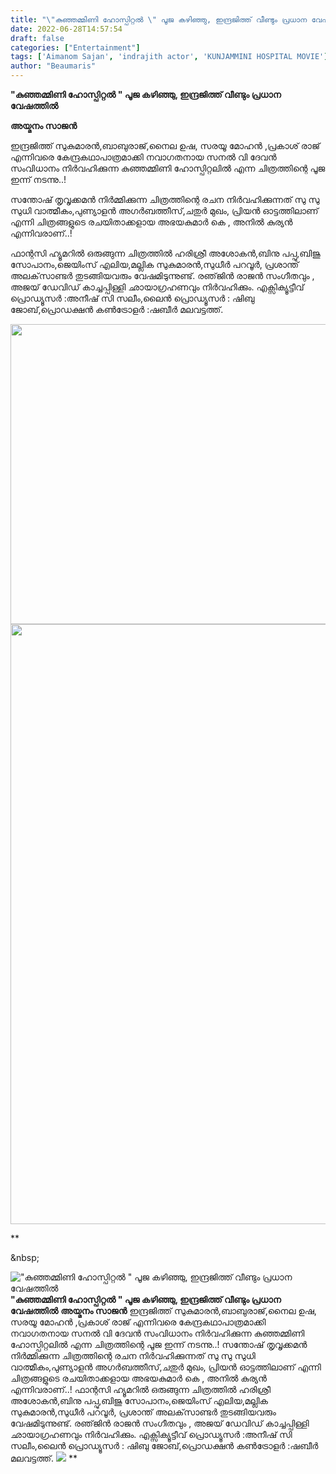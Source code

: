 ```yaml
---
title: "\"കുഞ്ഞമ്മിണി ഹോസ്പിറ്റൽ \" പൂജ കഴിഞ്ഞു, ഇന്ദ്രജിത്ത് വീണ്ടും പ്രധാന വേഷത്തിൽ"
date: 2022-06-28T14:57:54
draft: false
categories: ["Entertainment"]
tags: ['Aimanom Sajan', 'indrajith actor', 'KUNJAMMINI HOSPITAL MOVIE']
author: "Beaumaris"
---
```


<strong>"കുഞ്ഞമ്മിണി ഹോസ്പിറ്റൽ " പൂജ കഴിഞ്ഞു, ഇന്ദ്രജിത്ത് വീണ്ടും പ്രധാന വേഷത്തിൽ</strong>

<strong>അയ്മനം സാജൻ</strong>

ഇന്ദ്രജിത്ത് സുകുമാരൻ,ബാബുരാജ്,നൈല ഉഷ, സരയൂ മോഹൻ ,പ്രകാശ് രാജ് എന്നിവരെ കേന്ദ്രകഥാപാത്രമാക്കി നവാഗതനായ സനൽ വി ദേവൻ സംവിധാനം നിർവഹിക്കുന്ന കുഞ്ഞമ്മിണി ഹോസ്പിറ്റലിൽ എന്ന ചിത്രത്തിന്റെ പൂജ ഇന്ന് നടന്നു..!

സന്തോഷ് തൃവൃക്കമൻ നിർമ്മിക്കുന്ന ചിത്രത്തിന്റെ രചന നിർവഹിക്കുന്നത് സു സു സുധി വാത്മീകം,പുണ്യാളൻ അഗർബത്തീസ്,ചതുർ മുഖം, പ്രിയൻ ഓട്ടത്തിലാണ് എന്നി ചിത്രങ്ങളുടെ രചയിതാക്കളായ അഭയകുമാർ കെ , അനിൽ കുര്യൻ എന്നിവരാണ്..!

ഫാന്റസി ഹ്യൂമറിൽ ഒരുങ്ങുന്ന ചിത്രത്തിൽ ഹരിശ്രീ അശോകൻ,ബിനു പപ്പു,ബിജു സോപാനം,ജെയിംസ് എലിയ,മല്ലിക സുകുമാരൻ,സുധീർ പറവൂർ, പ്രശാന്ത് അലക്‌സാണ്ടർ തുടങ്ങിയവരും വേഷമിടുന്നുണ്ട്. രഞ്‌ജിൻ രാജൻ സംഗീതവും , അജയ് ഡേവിഡ് കാച്ചപ്പിള്ളി ഛായാഗ്രഹണവും നിർവഹിക്കും.
എക്സിക്യൂട്ടീവ് പ്രൊഡ്യൂസർ :അനീഷ് സി സലീം,ലൈൻ പ്രൊഡ്യൂസർ : ഷിബു ജോബ്,പ്രൊഡക്ഷൻ കൺട്രോളർ :ഷബീർ മലവട്ടത്ത്.

<img class="size-full wp-image-341080 aligncenter" src="https://cdn.boolokam.com/articles/2022/06/DQDQD222.jpg" alt="" width="720" height="480" /> <img class="size-full wp-image-341081 aligncenter" src="https://cdn.boolokam.com/articles/2022/06/DWDWDFFFF.jpg" alt="" width="784" height="960" />

**

&amp;nbsp;


!["കുഞ്ഞമ്മിണി ഹോസ്പിറ്റൽ " പൂജ കഴിഞ്ഞു, ഇന്ദ്രജിത്ത് വീണ്ടും പ്രധാന വേഷത്തിൽ](https://cdn.boolokam.com/articles/2022/06/DQDQD222.jpg)**"കുഞ്ഞമ്മിണി ഹോസ്പിറ്റൽ " പൂജ കഴിഞ്ഞു, ഇന്ദ്രജിത്ത് വീണ്ടും പ്രധാന വേഷത്തിൽ** **അയ്മനം സാജൻ** ഇന്ദ്രജിത്ത് സുകുമാരൻ,ബാബുരാജ്,നൈല ഉഷ, സരയൂ മോഹൻ ,പ്രകാശ് രാജ് എന്നിവരെ കേന്ദ്രകഥാപാത്രമാക്കി നവാഗതനായ സനൽ വി ദേവൻ സംവിധാനം നിർവഹിക്കുന്ന കുഞ്ഞമ്മിണി ഹോസ്പിറ്റലിൽ എന്ന ചിത്രത്തിന്റെ പൂജ ഇന്ന് നടന്നു..! സന്തോഷ് തൃവൃക്കമൻ നിർമ്മിക്കുന്ന ചിത്രത്തിന്റെ രചന നിർവഹിക്കുന്നത് സു സു സുധി വാത്മീകം,പുണ്യാളൻ അഗർബത്തീസ്,ചതുർ മുഖം, പ്രിയൻ ഓട്ടത്തിലാണ് എന്നി ചിത്രങ്ങളുടെ രചയിതാക്കളായ അഭയകുമാർ കെ , അനിൽ കുര്യൻ എന്നിവരാണ്..! ഫാന്റസി ഹ്യൂമറിൽ ഒരുങ്ങുന്ന ചിത്രത്തിൽ ഹരിശ്രീ അശോകൻ,ബിനു പപ്പു,ബിജു സോപാനം,ജെയിംസ് എലിയ,മല്ലിക സുകുമാരൻ,സുധീർ പറവൂർ, പ്രശാന്ത് അലക്‌സാണ്ടർ തുടങ്ങിയവരും വേഷമിടുന്നുണ്ട്. രഞ്‌ജിൻ രാജൻ സംഗീതവും , അജയ് ഡേവിഡ് കാച്ചപ്പിള്ളി ഛായാഗ്രഹണവും നിർവഹിക്കും. എക്സിക്യൂട്ടീവ് പ്രൊഡ്യൂസർ :അനീഷ് സി സലീം,ലൈൻ പ്രൊഡ്യൂസർ : ഷിബു ജോബ്,പ്രൊഡക്ഷൻ കൺട്രോളർ :ഷബീർ മലവട്ടത്ത്. ![](https://cdn.boolokam.com/articles/2022/06/DWDWDFFFF.jpg) ** &nbsp;
